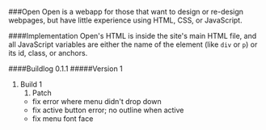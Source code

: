 ###Open
Open is a webapp for those that want to design or re-design webpages, 
but have little experience using HTML, CSS, or JavaScript.

####Implementation
Open's HTML is inside the site's main HTML file, and all JavaScript variables are 
either the name of the element (like `div` or `p`) or its id, class, or anchors. 

####Buildlog
0.1.1
#####Version 1
1. Build 1
    1. Patch
      * fix error where menu didn't drop down
      * fix active button error; no outline when active
      * fix menu font face